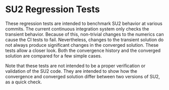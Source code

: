 SU2 Regression Tests
===================

These regression tests are intended to benchmark SU2 behavior at various
commits.  The current continuous integration system only checks the
transient behavior.  Because of this, non-trivial changes to the
numerics can cause the CI tests to fail.  Nevertheless, changes to the
transient solution do not always produce significant changes in the
converged solution. These tests allow a closer look. Both the
convergence history and the converged solution are compared for a few
simple cases.

Note that these tests are not intended to be a proper verification or
validation of the SU2 code.  They are intended to show how the
convergence and converged solution differ between two versions of SU2,
as a quick check.
